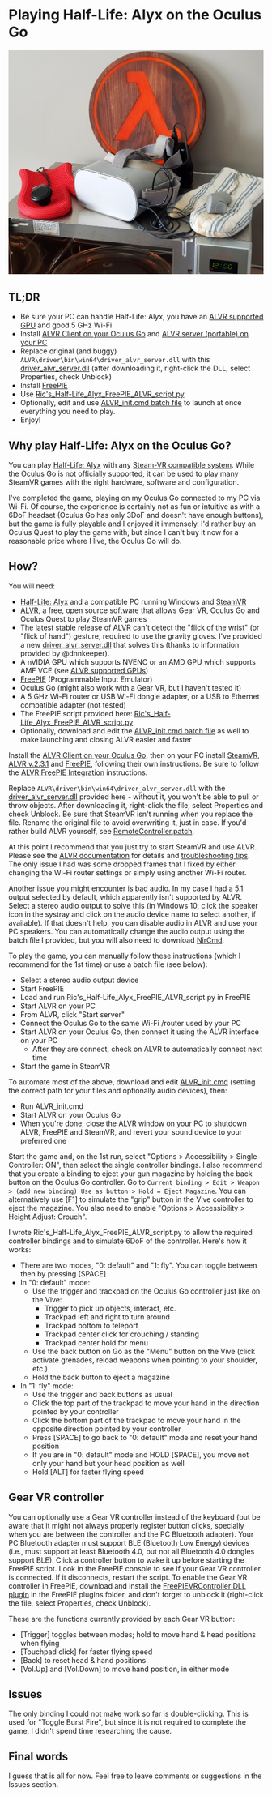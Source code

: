 # Playing Half-Life: Alyx on the Oculus Go

![This is how I played Half-Life: Alyx on the Oculus Go](Fresh_from_the_oven.jpg)

## TL;DR

* Be sure your PC can handle Half-Life: Alyx, you have an [ALVR supported GPU](https://github.com/polygraphene/ALVR/wiki/Supported-GPU) and good 5 GHz Wi-Fi
* Install [ALVR Client on your Oculus Go](https://alvr-dist.appspot.com/) and [ALVR server (portable) on your PC](https://github.com/polygraphene/ALVR/releases/tag/v2.3.1)
* Replace original (and buggy) `ALVR\driver\bin\win64\driver_alvr_server.dll` with this [driver_alvr_server.dll](https://github.com/AltoRetrato/Half-Life_Alyx_on_Oculus_Go/raw/master/driver_alvr_server.dll) (after downloading it, right-click the DLL, select Properties, check Unblock)
* Install [FreePIE](https://andersmalmgren.github.io/FreePIE/)
* Use [Ric's_Half-Life_Alyx_FreePIE_ALVR_script.py](https://raw.githubusercontent.com/AltoRetrato/Half-Life_Alyx_on_Oculus_Go/master/Ric's_Half-Life_Alyx_FreePIE_ALVR_script.py)
* Optionally, edit and use [ALVR_init.cmd batch file](https://raw.githubusercontent.com/AltoRetrato/Half-Life_Alyx_on_Oculus_Go/master/ALVR_init.cmd) to launch at once everything you need to play.
* Enjoy!

## Why play Half-Life: Alyx on the Oculus Go?

You can play [Half-Life: Alyx](https://www.half-life.com/en/alyx) with any [Steam-VR compatible system](https://www.half-life.com/en/alyx/vr). While the Oculus Go is not officially supported, it can be used to play many SteamVR games with the right hardware, software and configuration.

I've completed the game, playing on my Oculus Go connected to my PC via Wi-Fi. Of course, the experience is certainly not as fun or intuitive as with a 6DoF headset (Oculus Go has only 3DoF and doesn't have enough buttons), but the game is fully playable and I enjoyed it immensely. I'd rather buy an Oculus Quest to play the game with, but since I can't buy it now for a reasonable price where I live, the Oculus Go will do.

## How?

You will need:
* [Half-Life: Alyx](https://store.steampowered.com/app/546560/HalfLife_Alyx/) and a compatible PC running Windows and [SteamVR](https://store.steampowered.com/app/250820/SteamVR/)
* [ALVR](https://github.com/polygraphene/ALVR/), a free, open source software that allows Gear VR, Oculus Go and Oculus Quest to play SteamVR games
* The latest stable release of ALVR can't detect the "flick of the wrist" (or "flick of hand") gesture, required to use the gravity gloves. I've provided a new [driver_alvr_server.dll](https://github.com/AltoRetrato/Half-Life_Alyx_on_Oculus_Go/raw/master/driver_alvr_server.dll) that solves this (thanks to information provided by @dnnkeeper).
* A nVIDIA GPU which supports NVENC or an AMD GPU which supports AMF VCE (see [ALVR supported GPUs](https://github.com/polygraphene/ALVR/wiki/Supported-GPU))
* [FreePIE](https://andersmalmgren.github.io/FreePIE/) (Programmable Input Emulator)
* Oculus Go (might also work with a Gear VR, but I haven't tested it)
* A 5 GHz Wi-Fi router or USB Wi-Fi dongle adapter, or a USB to Ethernet compatible adapter (not tested)
* The FreePIE script provided here: [Ric's_Half-Life_Alyx_FreePIE_ALVR_script.py](https://raw.githubusercontent.com/AltoRetrato/Half-Life_Alyx_on_Oculus_Go/master/Ric's_Half-Life_Alyx_FreePIE_ALVR_script.py)
* Optionally, download and edit the [ALVR_init.cmd batch file](https://raw.githubusercontent.com/AltoRetrato/Half-Life_Alyx_on_Oculus_Go/master/ALVR_init.cmd) as well to make launching and closing  ALVR easier and faster

Install the [ALVR Client on your Oculus Go](https://alvr-dist.appspot.com/), then on your PC install [SteamVR](https://store.steampowered.com/app/250820/SteamVR/), [ALVR v.2.3.1](https://github.com/polygraphene/ALVR/releases/tag/v2.3.1) and [FreePIE](https://andersmalmgren.github.io/FreePIE/), following their own instructions. Be sure to follow the [ALVR FreePIE Integration](https://github.com/polygraphene/ALVR/wiki/FreePIE-Integration) instructions.

Replace `ALVR\driver\bin\win64\driver_alvr_server.dll` with the [driver_alvr_server.dll](https://github.com/AltoRetrato/Half-Life_Alyx_on_Oculus_Go/raw/master/driver_alvr_server.dll) provided here - without it, you won't be able to pull or throw objects. After downloading it, right-click the file, select Properties and check Unblock. Be sure that SteamVR isn't running when you replace the file. Rename the original file to avoid overwriting it, just in case. If you'd rather build ALVR yourself, see [RemoteController.patch](RemoteController.patch).

At this point I recommend that you just try to start SteamVR and use ALVR. Please see the [ALVR documentation](https://github.com/polygraphene/ALVR/wiki) for details and [troubleshooting tips](https://github.com/polygraphene/ALVR/wiki/Troubleshooting). The only issue I had was some dropped frames that I fixed by either changing the Wi-Fi router settings or simply using another Wi-Fi router.

Another issue you might encounter is bad audio. In my case I had a 5.1 output selected by default, which apparently isn't supported by ALVR. Select a stereo audio output to solve this (in Windows 10, click the speaker icon in the systray and click on the audio device name to select another, if available). If that doesn't help, you can disable audio in ALVR and use your PC speakers. You can automatically change the audio output using the batch file I provided, but you will also need to download [NirCmd](https://www.nirsoft.net/utils/nircmd.html).

To play the game, you can manually follow these instructions (which I recommend for the 1st time) or use a batch file (see below):
* Select a stereo audio output device
* Start FreePIE
* Load and run Ric's_Half-Life_Alyx_FreePIE_ALVR_script.py in FreePIE
* Start ALVR on your PC
* From ALVR, click "Start server"
* Connect the Oculus Go to the same Wi-Fi /router used by your PC
* Start ALVR on your Oculus Go, then connect it using the ALVR interface on your PC
  * After they are connect, check on ALVR to automatically connect next time
* Start the game in SteamVR

To automate most of the above, download and edit [ALVR_init.cmd](https://raw.githubusercontent.com/AltoRetrato/Half-Life_Alyx_on_Oculus_Go/master/ALVR_init.cmd) (setting the correct path for your files and optionally audio devices), then:
* Run ALVR_init.cmd
* Start ALVR on your Oculus Go
* When you're done, close the ALVR window on your PC to shutdown ALVR, FreePIE and SteamVR, and revert your sound device to your preferred one

Start the game and, on the 1st run, select "Options > Accessibility > Single Controller: ON", then select the single controller bindings. I also recommend that you create a binding to eject your gun magazine by holding the back button on the Oculus Go controller. Go to `Current binding > Edit > Weapon > (add new binding) Use as button > Hold = Eject Magazine`. You can alternatively use [F1] to simulate the "grip" button in the Vive controller to eject the magazine. You also need to enable "Options > Accessibility > Height Adjust: Crouch".

I wrote Ric's_Half-Life_Alyx_FreePIE_ALVR_script.py to allow the required controller bindings and to simulate 6DoF of the controller. Here's how it works:
* There are two modes, "0: default" and "1: fly". You can toggle between then by pressing [SPACE]
* In "0: default" mode:
  * Use the trigger and trackpad on the Oculus Go controller just like on the Vive:
    * Trigger to pick up objects, interact, etc.
    * Trackpad left and right to turn around
    * Trackpad bottom to teleport
    * Trackpad center click for crouching / standing
    * Trackpad center hold for menu
  * Use the back button on Go as the "Menu" button on the Vive (click activate grenades, reload weapons when pointing to your shoulder, etc.)
  * Hold the back button to eject a magazine
* In "1: fly" mode:
  * Use the trigger and back buttons as usual
  * Click the top part of the trackpad to move your hand in the direction pointed by your controller
  * Click the bottom part of the trackpad to move your hand in the opposite direction pointed by your controller
  * Press [SPACE] to go back to "0: default" mode and reset your hand position
  * If you are in "0: default" mode and HOLD [SPACE], you move not only your hand but your head position as well
  * Hold [ALT] for faster flying speed

## Gear VR controller

You can optionally use a Gear VR controller instead of the keyboard (but be aware that it might not always properly register button clicks, specially when you are between the controller and the PC Bluetooth adapter). Your PC Bluetooth adapter must support BLE (Bluetooth Low Energy) devices (i.e., must support at least Bluetooth 4.0, but not all Bluetooth 4.0 dongles support BLE). Click a controller button to wake it up before starting the FreePIE script. Look in the FreePIE console to see if your Gear VR controller is connected. If it disconnects, restart the script. To enable the Gear VR controller in FreePIE, download and install the [FreePIEVRController DLL plugin](https://github.com/polygraphene/FreePIEVRController/releases) in the FreePIE plugins folder, and don't forget to unblock it (right-click the file, select Properties, check Unblock).

These are the functions currently provided by each Gear VR button:
* [Trigger] toggles between modes; hold to move hand & head positions when flying
* [Touchpad click] for faster flying speed
* [Back] to reset head & hand positions
* [Vol.Up] and [Vol.Down] to move hand position, in either mode

## Issues

The only binding I could not make work so far is double-clicking. This is used for "Toggle Burst Fire", but since it is not required to complete the game, I didn't spend time researching the cause.

## Final words

I guess that is all for now. Feel free to leave comments or suggestions in the Issues section.
